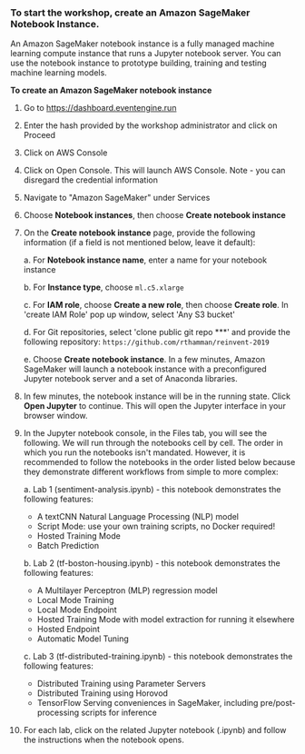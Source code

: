 ### To start the workshop, create an Amazon SageMaker Notebook Instance.

An Amazon SageMaker notebook instance is a fully managed machine learning compute instance that runs a Jupyter notebook server. You can use the notebook instance to prototype building, training and testing machine learning models. 


**To create an Amazon SageMaker notebook instance**

1. Go to https://dashboard.eventengine.run

2. Enter the hash provided by the workshop administrator and click on Proceed

3. Click on AWS Console

4. Click on Open Console. This will launch AWS Console. Note - you can disregard the credential information

5. Navigate to "Amazon SageMaker" under Services
    
6. Choose **Notebook instances**, then choose **Create notebook instance**
    
7. On the **Create notebook instance** page, provide the following information (if a field is not mentioned below, leave it default):
    
    a. For **Notebook instance name**, enter a name for your notebook instance
        
    b. For **Instance type**, choose `ml.c5.xlarge`
        
    c. For **IAM role**, choose **Create a new role**, then choose **Create role**. In 'create IAM Role' pop up window, select 'Any S3 bucket' 
        
    d. For Git repositories, select 'clone public git repo ***' and provide the following repository: ``https://github.com/rthamman/reinvent-2019``
        
    e. Choose **Create notebook instance**. In a few minutes, Amazon SageMaker will launch a notebook instance with a preconfigured Jupyter notebook server and a set of Anaconda libraries. 

8. In few minutes, the notebook instance will be in the running state. Click **Open Jupyter** to continue. This will open the Jupyter interface in your browser window. 

9. In the Jupyter notebook console, in the Files tab, you will see the following. We will run through the notebooks cell by cell. The order in which you run the notebooks isn't mandated.  However, it is recommended to follow the notebooks in the order listed below because they demonstrate different workflows from simple to more complex: 
    
   a. Lab 1 (sentiment-analysis.ipynb) - this notebook demonstrates the following features:
	- A textCNN Natural Language Processing (NLP) model
	- Script Mode:  use your own training scripts, no Docker required!
	- Hosted Training Mode
	- Batch Prediction

   b. Lab 2 (tf-boston-housing.ipynb) - this notebook demonstrates the following features:
	- A Multilayer Perceptron (MLP) regression model
	- Local Mode Training
	- Local Mode Endpoint
	- Hosted Training Mode with model extraction for running it elsewhere
	- Hosted Endpoint
	- Automatic Model Tuning

   c. Lab 3 (tf-distributed-training.ipynb) - this notebook demonstrates the following features:
	- Distributed Training using Parameter Servers
	- Distributed Training using Horovod
	- TensorFlow Serving conveniences in SageMaker, including pre/post-processing scripts for inference
   
10. For each lab, click on the related Jupyter notebook (.ipynb) and follow the instructions when the notebook opens. 
